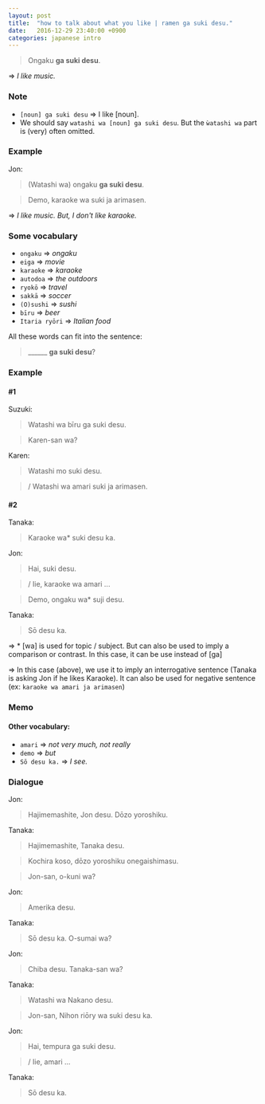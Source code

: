```yaml
---
layout: post
title:  "how to talk about what you like | ramen ga suki desu."
date:   2016-12-29 23:40:00 +0900
categories: japanese intro
---
```


>Ongaku **ga suki desu**.

=> _I like music._

### Note
* `[noun] ga suki desu` => I like [noun].
* We should say `watashi wa [noun] ga suki desu`. But the `ẁatashi wa` part is (very) often omitted.

### Example

Jon:

>(Watashi wa) ongaku **ga suki desu**.

>Demo, karaoke wa suki ja arimasen.

=> _I like music. But, I don't like karaoke._


### Some vocabulary
* `ongaku` => _ongaku_
* `eiga` => _movie_
* `karaoke` => _karaoke_
* `autodoa` => _the outdoors_
* `ryokō` => _travel_
* `sakkā` => _soccer_
* `(O)sushi` => _sushi_
* `bīru` => _beer_
* `Itaria ryōri` => _Italian food_


All these words can fit into the sentence:

> ______ **ga suki desu**?

### Example

#### #1

Suzuki:

> Watashi wa bīru ga suki desu.

> Karen-san wa?

Karen:

> Watashi mo suki desu.

> / Watashi wa amari suki ja arimasen.

#### #2

Tanaka:

> Karaoke wa* suki desu ka.

Jon:

> Hai, suki desu.

> / Iie, karaoke wa amari ...

> Demo, ongaku wa* suji desu.

Tanaka:

> Sō desu ka.

=> * [wa] is used for topic / subject. But can also be used to imply a comparison or contrast. In this case, it can be use instead of [ga]

=> In this case (above), we use it to imply an interrogative sentence (Tanaka is asking Jon if he likes Karaoke). It can also be used for negative sentence (ex: `karaoke wa amari ja arimasen`)

### Memo

#### Other vocabulary:
* `amari` => _not very much, not really_
* `demo` => _but_
* `Sō desu ka.` => _I see._


### Dialogue

Jon:

> Hajimemashite, Jon desu. Dōzo yoroshiku.

Tanaka:

> Hajimemashite, Tanaka desu.

> Kochira koso, dōzo yoroshiku onegaishimasu.

> Jon-san, o-kuni wa?

Jon:

> Amerika desu.

Tanaka:

> Sō desu ka. O-sumai wa?

Jon:

> Chiba desu. Tanaka-san wa?

Tanaka:

> Watashi wa Nakano desu.

> Jon-san, Nihon riōry wa suki desu ka.

Jon:

> Hai, tempura ga suki desu.

> / Iie, amari ...

Tanaka:

> Sō desu ka.
